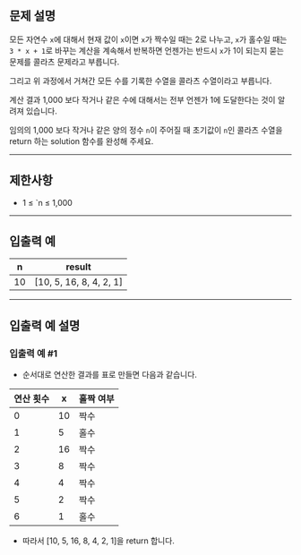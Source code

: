 ## 문제 설명
모든 자연수 `x`에 대해서 현재 값이 `x`이면 `x`가 짝수일 때는 2로 나누고, `x`가 홀수일 때는 `3 * x + 1`로 바꾸는 계산을 계속해서 반복하면 언젠가는 반드시 `x`가 1이 되는지 묻는 문제를 콜라츠 문제라고 부릅니다.

그리고 위 과정에서 거쳐간 모든 수를 기록한 수열을 콜라츠 수열이라고 부릅니다.

계산 결과 1,000 보다 작거나 같은 수에 대해서는 전부 언젠가 1에 도달한다는 것이 알려져 있습니다.

임의의 1,000 보다 작거나 같은 양의 정수 `n`이 주어질 때 초기값이 `n`인 콜라츠 수열을 return 하는 solution 함수를 완성해 주세요.

---

## 제한사항
- 1 ≤ `n ≤ 1,000

---

## 입출력 예

| n | result |
|:-:|:-------:|
| 10 | [10, 5, 16, 8, 4, 2, 1] |

---

## 입출력 예 설명
### 입출력 예 #1
- 순서대로 연산한 결과를 표로 만들면 다음과 같습니다.

| 연산 횟수    | x  | 홀짝 여부 |
|----------|----|----------|
| 0        | 10 | 짝수     |
| 1        | 5  | 홀수     |
| 2        | 16 | 짝수     |
| 3        | 8  | 짝수     |
| 4        | 4  | 짝수     |
| 5        | 2  | 짝수     |
| 6        | 1  | 홀수     |

- 따라서 [10, 5, 16, 8, 4, 2, 1]을 return 합니다.